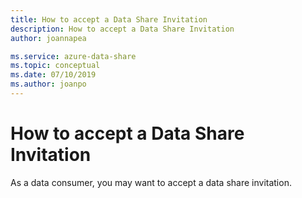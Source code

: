 ```yaml
---
title: How to accept a Data Share Invitation
description: How to accept a Data Share Invitation
author: joannapea

ms.service: azure-data-share
ms.topic: conceptual
ms.date: 07/10/2019
ms.author: joanpo
---
```

# How to accept a Data Share Invitation
As a data consumer, you may want to accept a data share invitation. 